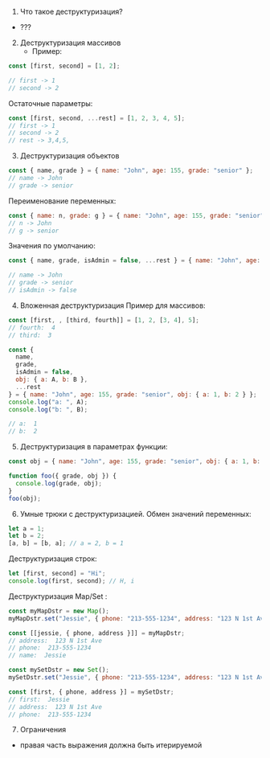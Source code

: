1. Что такое деструктуризация?

- ???

2. Деструктуризация массивов
   - Пример:

```js
const [first, second] = [1, 2];

// first -> 1
// second -> 2
```

Остаточные параметры:

```js
const [first, second, ...rest] = [1, 2, 3, 4, 5];
// first -> 1
// second -> 2
// rest -> 3,4,5,
```

3. Деструктуризация объектов

```js
const { name, grade } = { name: "John", age: 155, grade: "senior" };
// name -> John
// grade -> senior
```

Переименование переменных:

```js
const { name: n, grade: g } = { name: "John", age: 155, grade: "senior" };
// n -> John
// g -> senior
```

Значения по умолчанию:

```js
const { name, grade, isAdmin = false, ...rest } = { name: "John", age: 155, grade: "senior" };

// name -> John
// grade -> senior
// isAdmin -> false
```

4. Вложенная деструктуризация Пример для массивов:

```js
const [first, , [third, fourth]] = [1, 2, [3, 4], 5];
// fourth:  4
// third:  3
```

```js
const {
  name,
  grade,
  isAdmin = false,
  obj: { a: A, b: B },
  ...rest
} = { name: "John", age: 155, grade: "senior", obj: { a: 1, b: 2 } };
console.log("a: ", A);
console.log("b: ", B);

// a:  1
// b:  2
```

5. Деструктуризация в параметрах функции:

```js
const obj = { name: "John", age: 155, grade: "senior", obj: { a: 1, b: 2 } };

function foo({ grade, obj }) {
  console.log(grade, obj);
}
foo(obj);
```

6. Умные трюки с деструктуризацией. Обмен значений переменных:

```js
let a = 1;
let b = 2;
[a, b] = [b, a]; // a = 2, b = 1
```

Деструктуризация строк:

```js
let [first, second] = "Hi";
console.log(first, second); // H, i
```

Деструктуризация Map/Set :

```js
const myMapDstr = new Map();
myMapDstr.set("Jessie", { phone: "213-555-1234", address: "123 N 1st Ave" });

const [[jessie, { phone, address }]] = myMapDstr;
// address:  123 N 1st Ave
// phone:  213-555-1234
// name:  Jessie

const mySetDstr = new Set();
mySetDstr.set("Jessie", { phone: "213-555-1234", address: "123 N 1st Ave" });

const [first, { phone, address }] = mySetDstr;
// first:  Jessie
// address:  123 N 1st Ave
// phone:  213-555-1234
```

7. Ограничения

- правая часть выражения должна быть итерируемой

